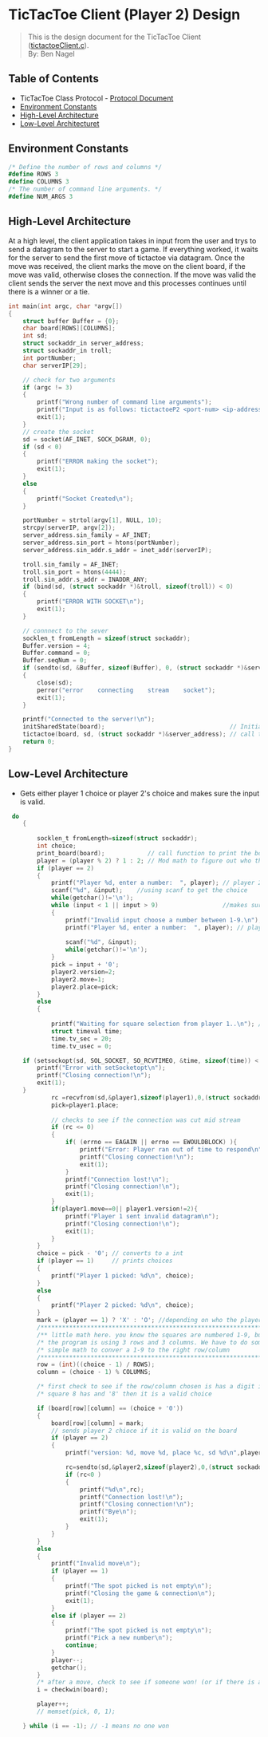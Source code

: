 # TicTacToe Client (Player 2) Design
> This is the design document for the TicTacToe Client ([tictactoeClient.c](https://github.com/CSE-5462-Spring-2021/assignment5-conner-ben/blob/main/tictactoeClient.c)).  
> By: Ben Nagel

## Table of Contents
- TicTacToe Class Protocol - [Protocol Document](https://docs.google.com/document/d/1wq3D-pyuyNu0O_81yzq8HaUqDNXmpJbGD7M6_t26xgg/edit?usp=sharing)
- [Environment Constants](#environment-constants)
- [High-Level Architecture](#high-level-architecture)
- [Low-Level Architecturet](#low-level-architecture)

## Environment Constants
```C#
/* Define the number of rows and columns */
#define ROWS 3 
#define COLUMNS 3
/* The number of command line arguments. */
#define NUM_ARGS 3
```

## High-Level Architecture
At a high level, the client application takes in input from the user and trys to send a datagram to the server to start a game. If everything worked, it waits for the server to send the first move of tictactoe via datagram. Once the move was received, the client marks the move on the client board, if the move was valid, otherwise closes the connection. If the move was valid the client sends the server the next move and this processes continues until there is a winner or a tie.
```C
int main(int argc, char *argv[])
{
    struct buffer Buffer = {0};
    char board[ROWS][COLUMNS];
    int sd;
    struct sockaddr_in server_address;
    struct sockaddr_in troll;
    int portNumber;
    char serverIP[29];

    // check for two arguments
    if (argc != 3)
    {
        printf("Wrong number of command line arguments");
        printf("Input is as follows: tictactoeP2 <port-num> <ip-address>");
        exit(1);
    }
    // create the socket
    sd = socket(AF_INET, SOCK_DGRAM, 0);
    if (sd < 0)
    {
        printf("ERROR making the socket");
        exit(1);
    }
    else
    {
        printf("Socket Created\n");
    }

    portNumber = strtol(argv[1], NULL, 10);
    strcpy(serverIP, argv[2]);
    server_address.sin_family = AF_INET;
    server_address.sin_port = htons(portNumber);
    server_address.sin_addr.s_addr = inet_addr(serverIP);

    troll.sin_family = AF_INET;
    troll.sin_port = htons(4444);
    troll.sin_addr.s_addr = INADDR_ANY;
    if (bind(sd, (struct sockaddr *)&troll, sizeof(troll)) < 0)
    {
        printf("ERROR WITH SOCKET\n");
        exit(1);
    }

    // connnect to the sever
    socklen_t fromLength = sizeof(struct sockaddr);
    Buffer.version = 4;
    Buffer.command = 0;
    Buffer.seqNum = 0;
    if (sendto(sd, &Buffer, sizeof(Buffer), 0, (struct sockaddr *)&server_address, fromLength) < 0)
    {
        close(sd);
        perror("error    connecting    stream    socket");
        exit(1);
    }

    printf("Connected to the server!\n");
    initSharedState(board);                                   // Initialize the 'game' board
    tictactoe(board, sd, (struct sockaddr *)&server_address); // call the 'game'
    return 0;
}
```

## Low-Level Architecture
- Gets either player 1 choice or player 2's choice and makes sure the input is valid.
```C
 do
    {
         
        socklen_t fromLength=sizeof(struct sockaddr);
        int choice;
        print_board(board);            // call function to print the board on the screen
        player = (player % 2) ? 1 : 2; // Mod math to figure out who the player is
        if (player == 2)
        {
            printf("Player %d, enter a number:  ", player); // player 2 picks a spot
            scanf("%d", &input);    //using scanf to get the choice
            while(getchar()!='\n');
            while (input < 1 || input > 9)                  //makes sure the input is between 1-9
            {
                printf("Invalid input choose a number between 1-9.\n");
                printf("Player %d, enter a number:  ", player); // player 2 picks a spot
                
                scanf("%d", &input);
                while(getchar()!='\n');
            }
            pick = input + '0';
            player2.version=2;
            player2.move=1;
            player2.place=pick;
        }
        else
        {
            
            printf("Waiting for square selection from player 1..\n"); // gets chosen spot from player 1
            struct timeval time;
            time.tv_sec = 20;
            time.tv_usec = 0;

    if (setsockopt(sd, SOL_SOCKET, SO_RCVTIMEO, &time, sizeof(time)) < 0) {
        printf("Error with setSocketopt\n");
        printf("Closing connection!\n");
        exit(1);
    }
            rc =recvfrom(sd,&player1,sizeof(player1),0,(struct sockaddr *)serverAdd,&fromLength);
            pick=player1.place;
            
            // checks to see if the connection was cut mid stream
            if (rc <= 0)
            {
                if( (errno == EAGAIN || errno == EWOULDBLOCK) ){
                    printf("Error: Player ran out of time to respond\n");
                    printf("Closing connection!\n");
                    exit(1);
                }
                printf("Connection lost!\n");
                printf("Closing connection!\n");
                exit(1);
            }
            if(player1.move==0|| player1.version!=2){
                printf("Player 1 sent invalid datagram\n");
                printf("Closing connection!\n");
                exit(1);
            }
        }
        choice = pick - '0'; // converts to a int
        if (player == 1)     // prints choices
        {
            printf("Player 1 picked: %d\n", choice);
        }
        else
        {
            printf("Player 2 picked: %d\n", choice);
        }
        mark = (player == 1) ? 'X' : 'O'; //depending on who the player is, either us x or o
        /******************************************************************/
        /** little math here. you know the squares are numbered 1-9, but  */
        /* the program is using 3 rows and 3 columns. We have to do some  */
        /* simple math to conver a 1-9 to the right row/column            */
        /******************************************************************/
        row = (int)((choice - 1) / ROWS);
        column = (choice - 1) % COLUMNS;

        /* first check to see if the row/column chosen is has a digit in it, if it */
        /* square 8 has and '8' then it is a valid choice                          */

        if (board[row][column] == (choice + '0'))
        {
            board[row][column] = mark;
            // sends player 2 chioce if it is valid on the board
            if (player == 2)
            {
                printf("version: %d, move %d, place %c, sd %d\n",player2.version,player2.move,player2.place,sd);

                rc=sendto(sd,&player2,sizeof(player2),0,(struct sockaddr *)serverAdd,fromLength);
                if (rc<0 )
                {
                    printf("%d\n",rc);
                    printf("Connection lost!\n");
                    printf("Closing connection!\n");
                    printf("Bye\n");
                    exit(1);
                }
            }
        }
        else
        {
            printf("Invalid move\n");
            if (player == 1)
            {
                printf("The spot picked is not empty\n");
                printf("Closing the game & connection\n");
                exit(1);
            }
            else if (player == 2)
            {
                printf("The spot picked is not empty\n");
                printf("Pick a new number\n");
                continue;
            }
            player--;
            getchar();
        }
        /* after a move, check to see if someone won! (or if there is a draw */
        i = checkwin(board);

        player++;
        // memset(pick, 0, 1);

    } while (i == -1); // -1 means no one won

```

